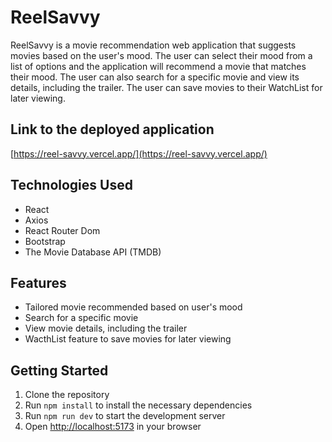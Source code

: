 # ReelSavvy

ReelSavvy is a movie recommendation web application that suggests movies based on the user's mood. The user can select their mood from a list of options and the application will recommend a movie that matches their mood. The user can also search for a specific movie and view its details, including the trailer. The user can save movies to their WatchList for later viewing.

## Link to the deployed application

[https://reel-savvy.vercel.app/](https://reel-savvy.vercel.app/)

## Technologies Used

-   React
-   Axios
-   React Router Dom
-   Bootstrap
-   The Movie Database API (TMDB)

## Features

-   Tailored movie recommended based on user's mood
-   Search for a specific movie
-   View movie details, including the trailer
-   WacthList feature to save movies for later viewing

## Getting Started

1. Clone the repository
2. Run `npm install` to install the necessary dependencies
3. Run `npm run dev` to start the development server
4. Open [http://localhost:5173](http://localhost:5173) in your browser
